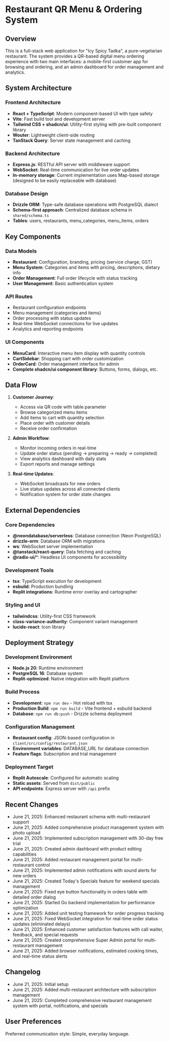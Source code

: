 # Restaurant QR Menu & Ordering System

## Overview

This is a full-stack web application for "Icy Spicy Tadka", a pure-vegetarian restaurant. The system provides a QR-based digital menu ordering experience with two main interfaces: a mobile-first customer app for browsing and ordering, and an admin dashboard for order management and analytics.

## System Architecture

### Frontend Architecture
- **React + TypeScript**: Modern component-based UI with type safety
- **Vite**: Fast build tool and development server
- **Tailwind CSS + shadcn/ui**: Utility-first styling with pre-built component library
- **Wouter**: Lightweight client-side routing
- **TanStack Query**: Server state management and caching

### Backend Architecture
- **Express.js**: RESTful API server with middleware support
- **WebSocket**: Real-time communication for live order updates
- **In-memory storage**: Current implementation uses Map-based storage (designed to be easily replaceable with database)

### Database Design
- **Drizzle ORM**: Type-safe database operations with PostgreSQL dialect
- **Schema-first approach**: Centralized database schema in `shared/schema.ts`
- **Tables**: users, restaurants, menu_categories, menu_items, orders

## Key Components

### Data Models
- **Restaurant**: Configuration, branding, pricing (service charge, GST)
- **Menu System**: Categories and items with pricing, descriptions, dietary info
- **Order Management**: Full order lifecycle with status tracking
- **User Management**: Basic authentication system

### API Routes
- Restaurant configuration endpoints
- Menu management (categories and items)
- Order processing with status updates
- Real-time WebSocket connections for live updates
- Analytics and reporting endpoints

### UI Components
- **MenuCard**: Interactive menu item display with quantity controls
- **CartSidebar**: Shopping cart with order customization
- **OrderCard**: Order management interface for admin
- **Complete shadcn/ui component library**: Buttons, forms, dialogs, etc.

## Data Flow

1. **Customer Journey**:
   - Access via QR code with table parameter
   - Browse categorized menu items
   - Add items to cart with quantity selection
   - Place order with customer details
   - Receive order confirmation

2. **Admin Workflow**:
   - Monitor incoming orders in real-time
   - Update order status (pending → preparing → ready → completed)
   - View analytics dashboard with daily stats
   - Export reports and manage settings

3. **Real-time Updates**:
   - WebSocket broadcasts for new orders
   - Live status updates across all connected clients
   - Notification system for order state changes

## External Dependencies

### Core Dependencies
- **@neondatabase/serverless**: Database connection (Neon PostgreSQL)
- **drizzle-orm**: Database ORM with migrations
- **ws**: WebSocket server implementation
- **@tanstack/react-query**: Data fetching and caching
- **@radix-ui/***: Headless UI components for accessibility

### Development Tools
- **tsx**: TypeScript execution for development
- **esbuild**: Production bundling
- **Replit integrations**: Runtime error overlay and cartographer

### Styling and UI
- **tailwindcss**: Utility-first CSS framework
- **class-variance-authority**: Component variant management
- **lucide-react**: Icon library

## Deployment Strategy

### Development Environment
- **Node.js 20**: Runtime environment
- **PostgreSQL 16**: Database system
- **Replit-optimized**: Native integration with Replit platform

### Build Process
- **Development**: `npm run dev` - Hot reload with tsx
- **Production Build**: `npm run build` - Vite frontend + esbuild backend
- **Database**: `npm run db:push` - Drizzle schema deployment

### Configuration Management
- **Restaurant config**: JSON-based configuration in `client/src/config/restaurant.json`
- **Environment variables**: DATABASE_URL for database connection
- **Feature flags**: Subscription and trial management

### Deployment Target
- **Replit Autoscale**: Configured for automatic scaling
- **Static assets**: Served from `dist/public`
- **API endpoints**: Express server with `/api` prefix

## Recent Changes
- June 21, 2025: Enhanced restaurant schema with multi-restaurant support
- June 21, 2025: Added comprehensive product management system with photo upload
- June 21, 2025: Implemented subscription management with 30-day free trial
- June 21, 2025: Created admin dashboard with product editing capabilities
- June 21, 2025: Added restaurant management portal for multi-restaurant control
- June 21, 2025: Implemented admin notifications with sound alerts for new orders
- June 21, 2025: Created Today's Specials feature for weekend specials management
- June 21, 2025: Fixed eye button functionality in orders table with detailed order dialog
- June 21, 2025: Started Go backend implementation for performance optimization
- June 21, 2025: Added unit testing framework for order progress tracking
- June 21, 2025: Fixed WebSocket integration for real-time order status updates (eliminated delays)
- June 21, 2025: Enhanced customer satisfaction features with call waiter, feedback, and special requests
- June 21, 2025: Created comprehensive Super Admin portal for multi-restaurant management
- June 21, 2025: Added browser notifications, estimated cooking times, and real-time status alerts

## Changelog
- June 21, 2025: Initial setup
- June 21, 2025: Added multi-restaurant architecture with subscription management
- June 21, 2025: Completed comprehensive restaurant management system with portal, notifications, and specials

## User Preferences

Preferred communication style: Simple, everyday language.